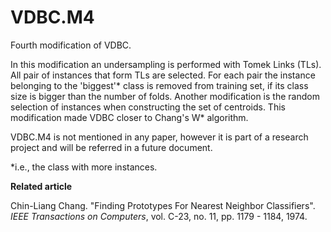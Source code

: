 # VDBC.M4

Fourth modification of VDBC.

In this modification an undersampling is performed with Tomek Links (TLs). All pair of instances that form TLs are selected. For each pair the instance belonging to the 'biggest'* class is removed from training set, if its class size is bigger than the number of folds. Another modification is the random selection of instances when constructing the set of centroids. This modification made VDBC closer to Chang's W* algorithm.

VDBC.M4 is not mentioned in any paper, however it is part of a research project and will be referred in a future document.

*i.e., the class with more instances.

**Related article**

Chin-Liang Chang. "Finding Prototypes For Nearest Neighbor Classifiers". *IEEE Transactions on Computers*, vol. C-23, no. 11, pp. 1179 - 1184, 1974.
